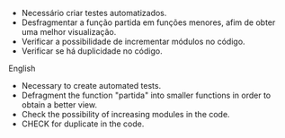 - Necessário criar testes automatizados.
- Desfragmentar a função partida em funções menores, afim de obter uma melhor visualização.
- Verificar a possibilidade de incrementar módulos no código.
- Verificar se há duplicidade no código.

English

- Necessary to create automated tests.
- Defragment the function "partida" into smaller functions in order to obtain a better view.
- Check the possibility of increasing modules in the code.
- CHECK for duplicate in the code.
